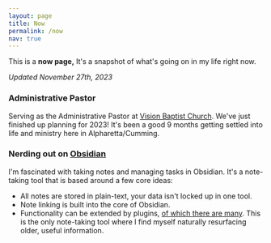 ```yaml
---
layout: page
title: Now
permalink: /now
nav: true
---
```

<p class="bg-indigo-50 dark:bg-slate-900 bg-opacity-70 -mt-4 py-12 px-5 rounded-xl">
This is a <strong>now page,</strong> It's a snapshot of what's going on in my life right now.
</p>

*Updated November 27th, 2023*
### Administrative Pastor

Serving as the Administrative Pastor at [Vision Baptist Church](https://visionbaptist.com). We've just finished up planning for 2023! It's been a good 9 months getting settled into life and ministry here in Alpharetta/Cumming.

### Nerding out on [Obsidian](https://obsidian.md/)

I'm fascinated with taking notes and managing tasks in Obsidian. It's a note-taking tool that is based around a few core ideas:
- All notes are stored in plain-text, your data isn't locked up in one tool.
- Note linking is built into the core of Obsidian.
- Functionality can be extended by plugins, [of which there are many](https://obsidian.md/plugins).
This is the only note-taking tool where I find myself naturally resurfacing older, useful information.

